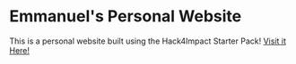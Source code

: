 # Emmanuel's Personal Website
This is a personal website built using the Hack4Impact Starter Pack!
<You can add any description you want here.>
[Visit it Here!](https://RandomCyberCoder.github.io)